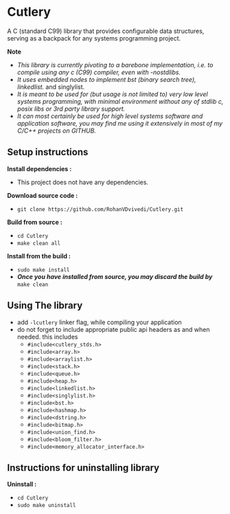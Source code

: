 # Cutlery
A C (standard C99) library that provides configurable data structures, serving as a backpack for any systems programming project.

**Note**
 * *This library is currently pivoting to a barebone implementation, i.e. to compile using any c (C99) compiler, even with -nostdlibs.*
 * *It uses embedded nodes to implement bst (binary search tree), linkedlist.* and singlylist.
 * *It is meant to be used for (but usage is not limited to) very low level systems programming, with minimal environment without any of stdlib c, posix libs or 3rd party library support.*
 * *It can most certainly be used for high level systems software and application software, you may find me using it extensively in most of my C/C++ projects on GITHUB.*

## Setup instructions
**Install dependencies :**
 * This project does not have any dependencies.

**Download source code :**
 * `git clone https://github.com/RohanVDvivedi/Cutlery.git`

**Build from source :**
 * `cd Cutlery`
 * `make clean all`

**Install from the build :**
 * `sudo make install`
 * ***Once you have installed from source, you may discard the build by*** `make clean`

## Using The library
 * add `-lcutlery` linker flag, while compiling your application
 * do not forget to include appropriate public api headers as and when needed. this includes
   * `#include<cutlery_stds.h>`
   * `#include<array.h>`
   * `#include<arraylist.h>`
   * `#include<stack.h>`
   * `#include<queue.h>`
   * `#include<heap.h>`
   * `#include<linkedlist.h>`
   * `#include<singlylist.h>`
   * `#include<bst.h>`
   * `#include<hashmap.h>`
   * `#include<dstring.h>`
   * `#include<bitmap.h>`
   * `#include<union_find.h>`
   * `#include<bloom_filter.h>`
   * `#include<memory_allocator_interface.h>`

## Instructions for uninstalling library

**Uninstall :**
 * `cd Cutlery`
 * `sudo make uninstall`
